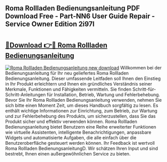 ## Roma Rollladen Bedienungsanleitung PDF Download Free - Part-NN6 User Guide Repair - Service Owner Edition 2i97I

# <h2><a href="http://df2rh4.blite.top/?on=Roma+Rollladen+Bedienungsanleitung">🔗Download 👉🔴 Roma Rollladen Bedienungsanleitung</a></h2>

[![Roma Rollladen Bedienungsanleitung new download](https://i.imgur.com/lujVjoI.png)](http://df2rh4.blite.top/?on=Roma+Rollladen+Bedienungsanleitung)
Willkommen bei der Bedienungsanleitung für Ihr neu geliefertes Roma Rollladen Bedienungsanleitung. Dieser umfassende Leitfaden soll Ihnen den Einstieg in Ihr Produkt erleichtern und Ihnen ein gründliches Verständnis seiner Merkmale, Funktionen und Fähigkeiten vermitteln. Sie finden Schritt-für-Schritt-Anleitungen für Installation, Betrieb, Wartung und Fehlerbehebung. Bevor Sie Ihr Roma Rollladen Bedienungsanleitung verwenden, nehmen Sie sich bitte einen Moment Zeit, um dieses Handbuch sorgfältig zu lesen. Es enthält wichtige Informationen zur Einrichtung, zum Betrieb, zur Wartung und zur Fehlerbehebung des Produkts, um sicherzustellen, dass Sie das Produkt sicher und effektiv verwenden können. Roma Rollladen Bedienungsanleitung bietet Benutzern eine Reihe erweiterter Funktionen wie virtuelle Assistenten, intelligente Benachrichtigungen, anpassbare Widgets und automatisierte Aufgaben, die alle einfach über die Benutzeroberfläche gesteuert werden können. Ihr Feedback ist wertvoll Roma Rollladen BedienungsanleitungD. Wir schätzen Ihren Input und sind bestrebt, Ihnen einen außergewöhnlichen Service zu bieten.
